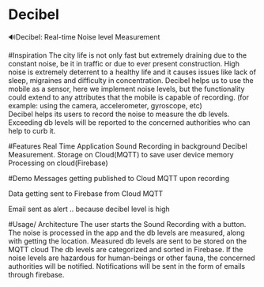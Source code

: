 # Decibel

🔊Decibel: Real-time Noise level Measurement


#Inspiration
The city life is not only fast but extremely draining due to the constant noise, be it in traffic or due to ever present construction.
High noise is extremely deterrent to a healthy life and it causes issues like lack of sleep, migraines and difficulty in concentration.
Decibel helps us to use the mobile as a sensor, here we implement noise levels, but the functionality could extend to any attributes that the mobile is capable of recording. (for example: using the camera, accelerometer, gyroscope, etc)  
Decibel helps its users to record the noise to measure the db levels. Exceeding db levels will be reported to the concerned authorities who can help to curb it.

#Features
Real Time Application
Sound Recording in background
Decibel Measurement.
Storage on Cloud(MQTT) to save user device memory
Processing on cloud(Firebase)

#Demo
Messages getting published to Cloud MQTT upon recording



Data getting sent to Firebase from Cloud MQTT 





Email sent as alert .. because decibel level is high


#Usage/ Architecture
The user starts the Sound Recording with a button.
The noise is processed in the app and the db levels are measured, along with getting the location.
Measured db levels are sent to be stored on the MQTT cloud
The db levels are categorized and sorted in Firebase.
If the noise levels are hazardous for human-beings or other fauna, the concerned authorities will be notified.
Notifications will be sent in the form of emails through firebase.








